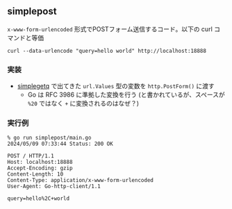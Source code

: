 ## simplepost
`x-www-form-urlencoded` 形式でPOSTフォーム送信するコード。以下の curl コマンドと等価
```shell
curl --data-urlencode "query=hello world" http://localhost:18888
```

### 実装
- [simplegetq](../simplegetq/README.md) で出てきた `url.Values` 型の変数を `http.PostForm()` に渡す
  - Go は RFC 3986 に準拠した変換を行う (と書かれているが、スペースが `%20` ではなく `+` に変換されるのはなぜ？)

### 実行例
```shell
% go run simplepost/main.go
2024/05/09 07:33:44 Status: 200 OK
```
```shell
POST / HTTP/1.1
Host: localhost:18888
Accept-Encoding: gzip
Content-Length: 10
Content-Type: application/x-www-form-urlencoded
User-Agent: Go-http-client/1.1

query=hello%2C+world
```
